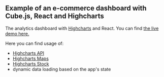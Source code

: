 ## Example of an e-commerce dashboard with Cube.js, React and Highcharts

The analytics dashboard with [Highcharts](https://www.highcharts.com/) and React.
You can find [the live demo here.](https://highcharts.cubecloudapp.dev/)

Here you can find usage of:

- [Highcharts API](https://www.highcharts.com/blog/products/highcharts/)
- [Highcharts Maps](https://www.highcharts.com/products/maps/)
- [Highcharts Stock](https://www.highcharts.com/products/stock/)
- dynamic data loading based on the app's state
